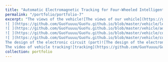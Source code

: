 ```yaml
---
title: "Automatic Electromagnetic Tracking for Four-Wheeled Intelligent Vehicles Design"
permalink: "/portfolio/portfolio-7"
excerpt: "The views of the vehicle![The views of our vehicle](https://github.com/GuoYuuuu/GuoYu.github.io/blob/master/vehicle/above.png?raw=true)
![ ](https://github.com/GuoYuuuu/GuoYu.github.io/blob/master/vehicle/left.png?raw=true)
![ ](https://github.com/GuoYuuuu/GuoYu.github.io/blob/master/vehicle/adjust.png?raw=true)
![ ](https://github.com/GuoYuuuu/GuoYu.github.io/blob/master/vehicle/competetion.png?raw=true)
![ ](https://github.com/GuoYuuuu/GuoYu.github.io/blob/master/vehicle/competetion2.png?raw=true)
The design of the electronic circuit (part)![The design of the electronic circuit (part)](https://github.com/GuoYuuuu/GuoYu.github.io/blob/master/vehicle/circuit.png?raw=true)
The video of vehicle tracking![tracking](https://github.com/GuoYuuuu/GuoYu.github.io/blob/master/tracking.gif)"
collection: portfolio
---
```



